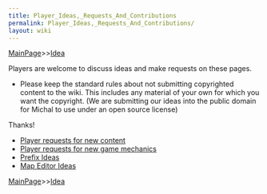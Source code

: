 ```yaml
---
title: Player_Ideas,_Requests_And_Contributions
permalink: Player_Ideas,_Requests_And_Contributions/
layout: wiki
---
```


[MainPage](/keeperrl_wiki/ "wikilink")>>[Idea](/keeperrl_wiki/Idea "wikilink")

Players are welcome to discuss ideas and make requests on these pages.

-   Please keep the standard rules about not submitting copyrighted
    content to the wiki. This includes any material of your own for
    which you want the copyright. (We are submitting our ideas into the
    public domain for Michal to use under an open source license)

Thanks!

-   [Player requests for new
    content](/keeperrl_wiki/Player_Requests_For_New_Content "wikilink")
-   [Player requests for new game
    mechanics](/keeperrl_wiki/Player_Requests_For_New_Game_Mechanics "wikilink")
-   [Prefix Ideas](/keeperrl_wiki/Pre-fix_Ideas "wikilink")
-   [Map Editor Ideas](/keeperrl_wiki/Map_Editor_Ideas "wikilink")

[MainPage](/keeperrl_wiki/ "wikilink")>>[Idea](/keeperrl_wiki/Idea "wikilink")

